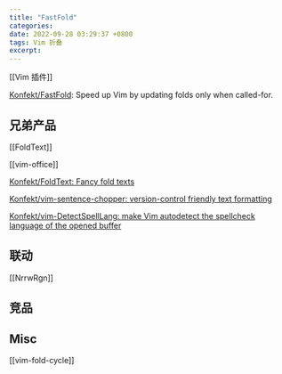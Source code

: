 ```yaml
---
title: "FastFold"
categories: 
date: 2022-09-28 03:29:37 +0800
tags: Vim 折叠
excerpt: 
---
```


[[Vim 插件]]

[Konfekt/FastFold](https://github.com/Konfekt/FastFold): Speed up Vim by updating folds only when called-for.



## 兄弟产品

[[FoldText]]

[[vim-office]]


[Konfekt/FoldText: Fancy fold texts](https://github.com/Konfekt/FoldText)



[Konfekt/vim-sentence-chopper: version-control friendly text formatting](https://github.com/Konfekt/vim-sentence-chopper)


[Konfekt/vim-DetectSpellLang: make Vim autodetect the spellcheck language of the opened buffer](https://github.com/Konfekt/vim-DetectSpellLang)


## 联动


[[NrrwRgn]]


## 竞品



## Misc



[[vim-fold-cycle]]



